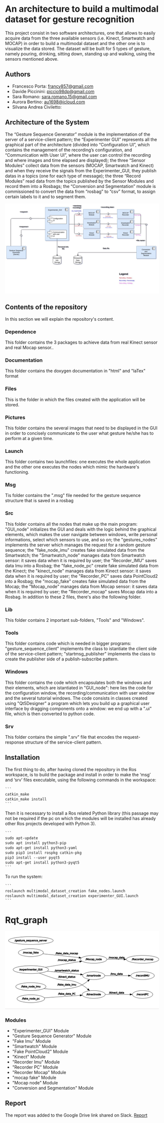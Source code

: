 # An architecture to build a multimodal dataset for gesture recognition
This project consist in two software architectures, one that allows to easily acquire data from the three available sensors (i.e. Kinect, Smartwatch and MOCAP) in order to build a multimodal dataset and the other one is to visualize the data stored.
The dataset will be built for 5 types of gesture, namely pouring, drinking, sitting down, standing up and walking, using the sensors mentioned above.

## Authors
* Francesco Porta: francy857@gmail.com
* Davide Piccinini: piccio98dp@gmail.com
* Sara Romano: sara.romano.15@gmail.com
* Aurora Bertino: au1698@icloud.com
* Silvana Andrea Civiletto:

## Architecture of the System
The “Gesture Sequence Generator” module is the implementation of the server of a service-client
pattern; the “Experimenter GUI” represents all the graphical part of the architecture (divided into “Configuration UI”, which contains the management of the recording’s configuration, and
“Communication with User UI”, where the user can control the recording and where images and
time elapsed are displayed); the three “Sensor Modules” collect data from the sensors (MOCAP,
Smartwatch and Kinect) and when they receive the signals from the Experimenter_GUI, they
publish datas in a topics (one for each type of message); the three “Record Modules” read data
from the topics published by the Sensor Modules and record them into a Rosbags; the
“Conversion and Segmentation” module is commissioned to convert the data from “rosbag” to
“csv” format, to assign certain labels to it and to segment them.

<p align="center"> 
<img src="https://github.com/FraPorta/Itslit/blob/master/ExperimenterDiagram.jpg?raw=true">
</p>

## Contents of the repository
In this section we will explain the repository's content.

### Dependence
This folder contains the 3 packages to achieve data from real Kinect sensor and real Mocap sensor.. 

### Documentation
This folder contains the doxygen documentation in "html" and "laTex" format

### Files
This is the folder in which the files created with the application will be stored.

### Pictures
This folder contains the several images that need to be displayed in the GUI in order to concisely communicate to the user what gesture he/she has to perform at a given time.

### Launch
This folder contains two launchfiles: one executes the whole application and the other one executes the nodes which mimic the hardware's functioning.

### Msg
Tis folder contains the ".msg" file needed for the gesture sequence structure that is saved in a rosbag 

### Src
This folder contains all the nodes that make up the main program: "GUI_node" initializes the GUI and deals with the logic behind the graphical elements, which makes the user navigate between windows, write personal informations, select which sensors to use, and so on; the "gestures_nodes" implements the server which manages the request for a random gesture sequence; the "fake_node_imu" creates fake simulated data from the Smartwatch; the "Smartwatch_node" manages data from Smartwatch sensor: it saves data when it is required by user; the "Recorder_IMU" saves data Imu into a Rosbag; the "fake_node_pc" create fake simulated data from the Kinect; the "kinect_node" manages data from Kinect sensor: it saves data when it is required by user; the "Recorder_PC" saves data PointCloud2 into a Rosbag; the "mocap_fake" creates fake simulated data from the Mocap; the "Mocap_node" manages data from Mocap sensor: it saves data when it is required by user; the "Recorder_mocap" saves Mocap data into a Rosbag. 
In addition to these 2 files, there's also the following folder.

### Lib
This folder contains 2 important sub-folders, "Tools" and "Windows".

### Tools
This folder contains code which is needed in bigger programs: "gesture_sequence_client" implements the class to istantiate the client side of the service-client pattern; "startmsg_publisher" implements the class to create the publisher side of a publish-subscribe pattern.

### Windows
This folder contains the code which encapsulates both the windows and their elements, which are istantiated in "GUI_node": here lies the code for the configuration window, the recording/communication with user window and the several tutorial windows.
The code consists in classes created using "Qt5Designer" a program which lets you build up a graphical user interface by dragging components onto a window: we end up with a ".ui" file, which is then converted to python code.

### Srv
This folder contains the simple ".srv" file that encodes the request-response structure of the service-client pattern.

## Installation
The first thing to do, after having cloned the repository in the Ros workspace, is to build the package and install in order to make the ‘msg’ and ‘srv’ files executable, using the following commands in the workspace:
    
    ```
    catkin_make
    catkin_make install
    ```

Then it is necessary to install a Ros related Python library (this passage may not be required if the pc on which the modules will be installed has already other Ros projects developed with Python 3). 
    
    ```
	sudo apt-update
	sudo apt install python3-pip
    sudo apt-get install python3-yaml	
    sudo pip3 install rospkg catkin-pkg 
    pip3 install --user pyqt5
	sudo apt-get install python3-pyqt5
    ```

To run the system:
    
    ```
    roslaunch multimodal_dataset_creation fake_nodes.launch
    roslaunch multimodal_dataset_creation experimenter_GUI.launch
    ```

# Rqt_graph
<p align="center"> 
<img src="https://github.com/FraPorta/Itslit/blob/master/rqt.png?raw=true">
</p>

### Modules
* "Experimenter_GUI" Module
* "Gesture Sequence Generator" Module
* "Fake Imu" Module
* "Smartwatch" Module
* "Fake PointCloud2" Module
* "Kinect" Module
* "Recorder Imu" Module
* "Recorder PC" Module
* "Recorder Mocap" Module
* "mocap fake" Module
* "Mocap node" Module
* "Conversion and Segmentation" Module
	
## Report

The report was added to the Google Drive link shared on Slack.
[Report]()

